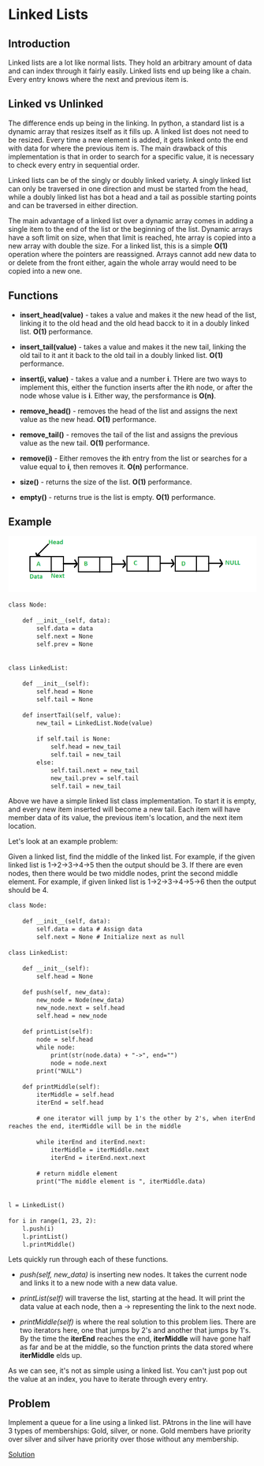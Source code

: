 # Linked Lists

## Introduction

Linked lists are a lot like normal lists.  They hold an arbitrary amount of data and can index through it fairly easily.  Linked lists end up being like a chain.  Every entry knows where the next and previous item is.

## Linked vs Unlinked

The difference ends up being in the linking.  In python, a standard list is a dynamic array that resizes itself as it fills up.  A linked list does not need to be resized.  Every time a new element is added, it gets linked onto the end with data for where the previous item is.  The main drawback of this implementation is that in order to search for a specific value, it is necessary to check every entry in sequential order.

Linked lists can be of the singly or doubly linked variety.  A singly linked list can only be traversed in one direction and must be started from the head, while a doubly linked list has bot a head and a tail as possible starting points and can be traversed in either direction.

The main advantage of a linked list over a dynamic array comes in adding a single item to the end of the list or the beginning of the list.  Dynamic arrays have a soft limit on size, when that limit is reached, hte array is copied into a new array with double the size.  For a linked list, this is a simple **O(1)** operation where the pointers are reassigned.  Arrays cannot add new data to or delete from the front either, again the whole array would need to be copied into a new one.

## Functions

* **insert_head(value)** - takes a value and makes it the new head of the list, linking it to the old head and the old head bacck to it in a doubly linked list.  **O(1)** performance.

* **insert_tail(value)** - takes a value and makes it the new tail, linking the old tail to it ant it back to the old tail in a doubly linked list.  **O(1)** performance.

* **insert(i, value)** - takes a value and a number **i**.  THere are two ways to implement this, either the function inserts after the **i**th node, or after the node whose value is **i**.  Either way, the persformance is **O(n)**.

* **remove_head()** - removes the head of the list and assigns the next value as the new head.  **O(1)** performance.

* **remove_tail()** - removes the tail of the list and assigns the previous value as the new tail.  **O(1)** performance.

* **remove(i)** - Either removes the **i**th entry from the list or searches for a value equal to **i**, then removes it. **O(n)** performance.

* **size()** - returns the size of the list.  **O(1)** performance.

* **empty()** - returns true is the list is empty. **O(1)** performance.

## Example

![Linked List](assets/Linkedlist.png)

```
class Node:

    def __init__(self, data):
        self.data = data  
        self.next = None  
        self.prev = None
                          
  
class LinkedList:

    def __init__(self):
        self.head = None
        self.tail = None
    
    def insertTail(self, value):
        new_tail = LinkedList.Node(value)

        if self.tail is None:
            self.head = new_tail
            self.tail = new_tail
        else:
            self.tail.next = new_tail
            new_tail.prev = self.tail
            self.tail = new_tail
```

Above we have a simple linked list class implementation.  To start it is empty, and every new item inserted will become a new tail.  Each item will have member data of its value, the previous item's location, and the next item location.

Let's look at an example problem:

Given a linked list, find the middle of the linked list. For example, if the given linked list is 1->2->3->4->5 then the output should be 3. 
If there are even nodes, then there would be two middle nodes, print the second middle element. For example, if given linked list is 1->2->3->4->5->6 then the output should be 4. 

```
class Node:

	def __init__(self, data):
		self.data = data # Assign data
		self.next = None # Initialize next as null

class LinkedList:

	def __init__(self):
		self.head = None

	def push(self, new_data):
		new_node = Node(new_data)
		new_node.next = self.head
		self.head = new_node

	def printList(self):
		node = self.head
		while node:
			print(str(node.data) + "->", end="")
			node = node.next
		print("NULL")

	def printMiddle(self):
		iterMiddle = self.head
		iterEnd = self.head

        # one iterator will jump by 1's the other by 2's, when iterEnd reaches the end, iterMiddle will be in the middle

		while iterEnd and iterEnd.next:
			iterMiddle = iterMiddle.next
			iterEnd = iterEnd.next.next
		
		# return middle element
		print("The middle element is ", iterMiddle.data)


l = LinkedList()

for i in range(1, 23, 2):
    l.push(i)
    l.printList()
    l.printMiddle()
```

Lets quickly run through each of these functions.

* *push(self, new_data)* is inserting new nodes.  It takes the current node and links it to a new node with a new data value.

* *printList(self)*  will traverse the list, starting at the head. It will print the data value at each node, then a -> representing the link to the next node.

* *printMiddle(self)* is where the real solution to this problem lies.  There are two iterators here, one that jumps by 2's and another that jumps by 1's.  By the time the **iterEnd** reaches the end, **iterMiddle** will have gone half as far and be at the middle, so the function prints the data stored where **iterMiddle** elds up.

As we can see, it's not as simple using a linked list.  You can't just pop out the value at an index, you have to iterate through every entry.
## Problem

Implement a queue for a line using a linked list. PAtrons in the line will have 3 types of memberships: Gold, silver, or none.  Gold members have priority over silver and silver have priority over those without any membership.

[Solution](linkedListSolution.py)